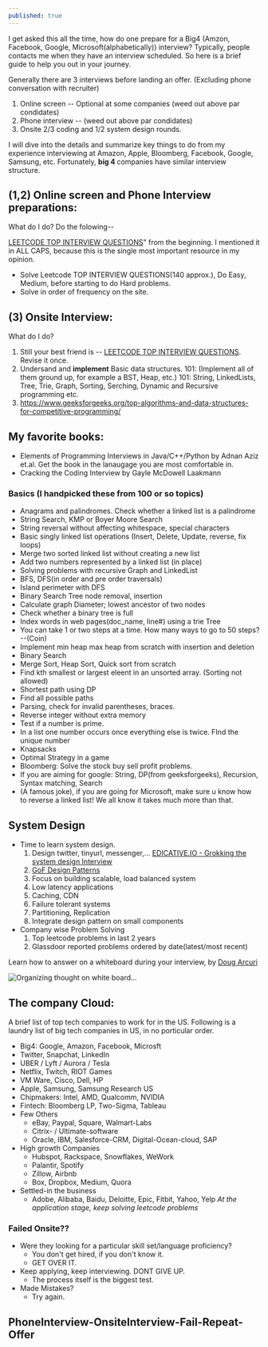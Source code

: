 ```yaml
---
published: true
---
```

I get asked this all the time, how do one prepare for a Big4 (Amzon, Facebook, Google, Microsoft(alphabetically)) interview? Typically, people contacts me when they have an interview scheduled. So here is a brief guide to help you out in your journey.

Generally there are 3 interviews before landing an offer. (Excluding phone conversation with recruiter)
1. Online screen -- Optional at some companies (weed out above par condidates)
2. Phone interview -- (weed out above par condidates)
3. Onsite 2/3 coding and 1/2 system design rounds.

I will dive into the details and summarize key things to do from my experience interviewing at Amazon, Apple, Bloomberg, Facebook, Google, Samsung, etc. Fortunately, <b>big 4 </b> companies have similar interview structure. 


## (1,2) Online screen and Phone Interview preparations:
What do I do? Do the folowing--

[LEETCODE TOP INTERVIEW QUESTIONS](https://leetcode.com/problemset/top-interview-questions/)" from the beginning. I mentioned it in ALL CAPS, because this is the single most important resource in my opinion.
- Solve Leetcode TOP INTERVIEW QUESTIONS(140 approx.), Do Easy, Medium, before starting to do Hard problems.
- Solve in order of frequency on the site.

## (3) Onsite Interview:
What do I do?
1. Still your best friend is -- [LEETCODE TOP INTERVIEW QUESTIONS](https://leetcode.com/problemset/top-interview-questions/). Revise it once. 
1. Undersand and **implement** Basic data structures. 101: (Implement all of them ground up, for example a BST, Heap, etc.) 101: String, LinkedLists, Tree, Trie, Graph, Sorting, Serching, Dynamic and Recursive programming etc.
1. https://www.geeksforgeeks.org/top-algorithms-and-data-structures-for-competitive-programming/


## My favorite books:
- Elements of Programming Interviews in Java/C++/Python by Adnan Aziz et.al. Get the book in the lanaugage you are most comfortable in.
- Cracking the Coding Interview by Gayle McDowell Laakmann


### Basics (I handpicked these from 100 or so topics)
- Anagrams and palindromes. Check whether a linked list is a palindrome
- String Search, KMP or Boyer Moore Search
- String reversal without affecting whitespace, special characters
- Basic singly linked list operations (Insert, Delete, Update, reverse, fix loops)
- Merge two sorted linked list without creating a new list
- Add two numbers represented by a linked list (in place)
- Solving problems with recursive Graph and LinkedList 
- BFS, DFS(in order and pre order traversals)
- Island perimeter with DFS
- Binary Search Tree node removal, insertion
- Calculate graph Diameter; lowest ancestor of two nodes
- Check whether a binary tree is full
- Index words in web pages(doc_name, line#) using a trie Tree
- You can take 1 or two steps at a time. How many ways to go to 50 steps? --(Coin)
- Implement min heap max heap from scratch with insertion and deletion
- Binary Search
- Merge Sort, Heap Sort, Quick sort from scratch
- Find kth smallest or largest eleent in an unsorted array. (Sorting not allowed)
- Shortest path using DP
- Find all possible paths
- Parsing, check for invalid parentheses, braces.
- Reverse integer without extra memory
- Test if a number is prime.
- In a list one number occurs once everything else is twice. FInd the unique number
- Knapsacks
- Optimal Strategy in a game
- Bloomberg: Solve the stock buy sell profit problems.
- If you are aiming for google: String, DP(from geeksforgeeks), Recursion, Syntax matching, Search
- (A famous joke), if you are going for Microsoft, make sure u know how to reverse a linked list! We all know it takes much more than that.



## System Design 
- Time to learn system design.
  1. Design twitter, tinyurl, messenger,... [EDICATIVE.IO - Grokking the system design Interview](https://www.educative.io/collection/5668639101419520/5649050225344512)
  1. [GoF Design Patterns](http://java-design-patterns.com/patterns/)
  1. Focus on building scalable, load balanced system
  1. Low latency applications
    1. Caching, CDN
  1. Failure tolerant systems
  1. Partitioning, Replication
  1. Integrate design pattern on small components
- Company wise Problem Solving
  1. Top leetcode problems in last 2 years
  1. Glassdoor reported problems ordered by date(latest/most recent)
  

Learn how to answer on a whiteboard during your interview, by [Doug Arcuri](https://medium.freecodecamp.org/how-to-organize-your-thoughts-on-the-whiteboard-and-crush-your-technical-interview-b668de4e6941)

![Organizing thought on white board...](https://cdn-images-1.medium.com/max/1600/1*V1fHAZ0qczSzvL1q-4p-AQ.png)



## The company Cloud:
A brief list of top tech companies to work for in the US. Following is a laundry list of big tech companies in US, in no porticular order.

- Big4: Google, Amazon, Facebook, Microsft
- Twitter, Snapchat, LinkedIn
- UBER / Lyft / Aurora / Tesla
- Netflix, Twitch, RIOT Games
- VM Ware, Cisco, Dell, HP
- Apple, Samsung, Samsung Research US
- Chipmakers: Intel, AMD, Qualcomm, NVIDIA
- Fintech: Bloomberg LP, Two-Sigma, Tableau
- Few Others
  - eBay, Paypal, Square, Walmart-Labs
  - Citrix- / Ultimate-software
  - Oracle, IBM, Salesforce-CRM, Digital-Ocean-cloud, SAP
- High growth Companies
  - Hubspot, Rackspace, Snowflakes, WeWork
  - Palantir, Spotify
  - Zillow, Airbnb
  - Box, Dropbox, Medium, Quora
- Settled-in the business
  - Adobe, Alibaba, Baidu, Deloitte, Epic, Fitbit, Yahoo, Yelp
_At the application stage, keep solving leetcode problems_



### Failed Onsite??
- Were they looking for a particular skill set/language proficiency?
  - You don't get hired, if you don't know it. 
  - GET OVER IT. 
- Keep applying, keep interviewing. DONT GIVE UP. 
  - The process itself is the biggest test.
- Made Mistakes?  
  - Try again.







## PhoneInterview-OnsiteInterview-Fail-Repeat-Offer
